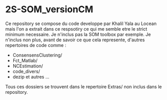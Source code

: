 # 2S-SOM_versionCM


Ce repository se compose du code developpe par Khalil Yala au Locean mais
l'on a extrait dans ce respsotiry ce qui me semble etre le strict minimum
necessaire.  Je n'inclus pas la SOM toolbox par exemple.  Je n'inclus non
plus, avant de savoir ce que cela represente, d'autres repertoires de code
comme :

 - ConsensensClustering/
 - Fct_Matlab/
 - NCEstimation/
 - code_divers/
 - dezip
et autres ...

Tous ces dossiers se trouvent dans le repertoire Extras/ non inclus dans le
repository.
